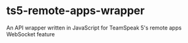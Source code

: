# ts5-remote-apps-wrapper
An API wrapper written in JavaScript for TeamSpeak 5's remote apps WebSocket feature

